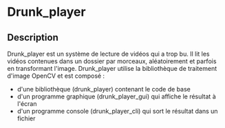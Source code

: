 # Drunk_player
## Description

Drunk_player est un système de lecture de vidéos qui a trop bu. Il lit les vidéos contenues dans un dossier par morceaux, aléatoirement et parfois en transformant l'image.
Drunk_player utilise la bibliothèque de traitement d'image OpenCV et est composé : 
* d'une bibliothèque (drunk_player) contenant le code de base 
* d'un programme graphique (drunk_player_gui) qui affiche le résultat à l'écran
* d'un programme console (drunk_player_cli) qui sort le résultat dans un fichier


